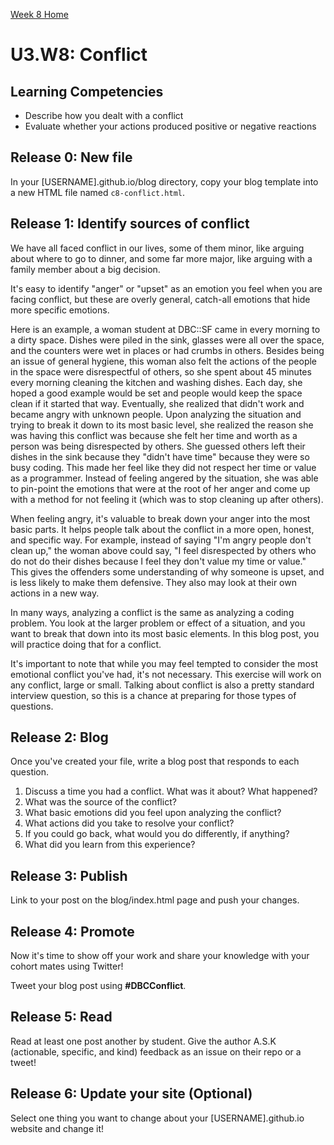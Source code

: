 [Week 8 Home](./)

# U3.W8: Conflict

## Learning Competencies
- Describe how you dealt with a conflict
- Evaluate whether your actions produced positive or negative reactions

## Release 0: New file
In your [USERNAME].github.io/blog directory, copy your blog template into a new HTML file named `c8-conflict.html`.

## Release 1: Identify sources of conflict
We have all faced conflict in our lives, some of them minor, like arguing about where to go to dinner, and some far more major, like arguing with a family member about a big decision.

It's easy to identify "anger" or "upset" as an emotion you feel when you are facing conflict, but these are overly general, catch-all emotions that hide more specific emotions.

Here is an example, a woman student at DBC::SF came in every morning to a dirty space. Dishes were piled in the sink, glasses were all over the space, and the counters were wet in places or had crumbs in others. Besides being an issue of general hygiene, this woman also felt the actions of the people in the space were disrespectful of others, so she spent about 45 minutes every morning cleaning the kitchen and washing dishes. Each day, she hoped a good example would be set and people would keep the space clean if it started that way. Eventually, she realized that didn't work and became angry with unknown people. Upon analyzing the situation and trying to break it down to its most basic level, she realized the reason she was having this conflict was because she felt her time and worth as a person was being disrespected by others. She guessed others left their dishes in the sink because they "didn't have time" because they were so busy coding. This made her feel like they did not respect her time or value as a programmer. Instead of feeling angered by the situation, she was able to pin-point the emotions that were at the root of her anger and come up with a method for not feeling it (which was to stop cleaning up after others).

When feeling angry, it's valuable to break down your anger into the most basic parts. It helps people talk about the conflict in a more open, honest, and specific way. For example, instead of saying "I'm angry people don't clean up," the woman above could say, "I feel disrespected by others who do not do their dishes because I feel they don't value my time or value." This gives the offenders some understanding of why someone is upset, and is less likely to make them defensive. They also may look at their own actions in a new way.

In many ways, analyzing a conflict is the same as analyzing a coding problem. You look at the larger problem or effect of a situation, and you want to break that down into its most basic elements. In this blog post, you will practice doing that for a conflict.

It's important to note that while you may feel tempted to consider the most emotional conflict you've had, it's not necessary. This exercise will work on any conflict, large or small. Talking about conflict is also a pretty standard interview question, so this is a chance at preparing for those types of questions.

## Release 2: Blog

Once you've created your file, write a blog post that responds to each question.

1. Discuss a time you had a conflict. What was it about? What happened?
2. What was the source of the conflict?
3. What basic emotions did you feel upon analyzing the conflict?
4. What actions did you take to resolve your conflict?
5. If you could go back, what would you do differently, if anything?
6. What did you learn from this experience?

## Release 3: Publish
Link to your post on the blog/index.html page and push your changes.

## Release 4: Promote

Now it's time to show off your work and share your knowledge with your cohort mates using Twitter!

Tweet your blog post using **#DBCConflict**.

## Release 5: Read

Read at least one post another by student. Give the author A.S.K (actionable, specific, and kind) feedback as an issue on their repo or a tweet!

## Release 6: Update your site (Optional)
Select one thing you want to change about your [USERNAME].github.io website and change it!